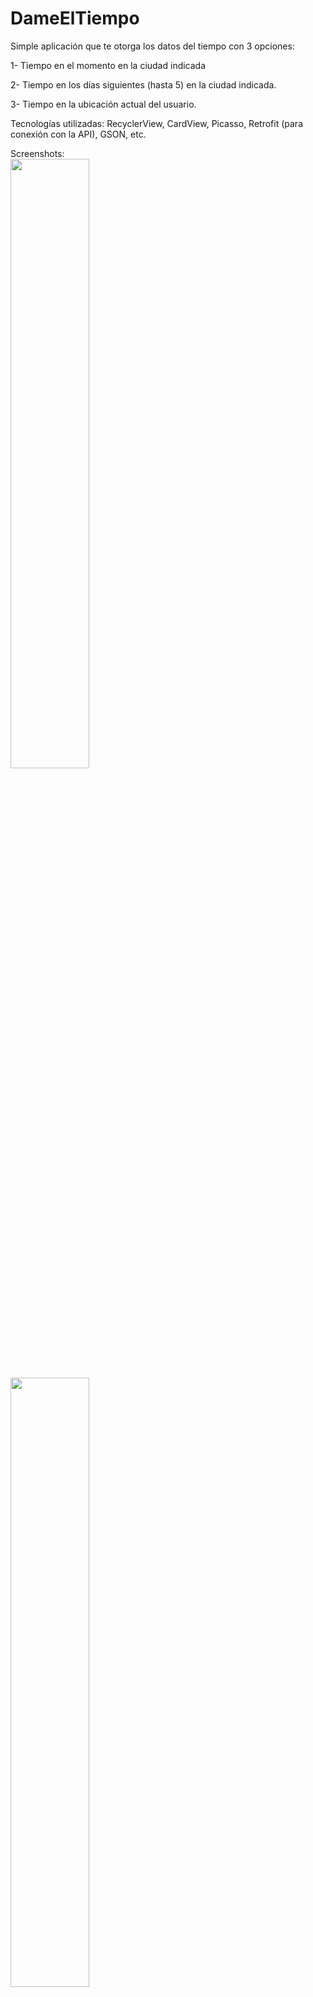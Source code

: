 # DameElTiempo

Simple aplicación que te otorga los datos del tiempo con 3 opciones:
<p>1- Tiempo en el momento en la ciudad indicada</p>
<p>2- Tiempo en los días siguientes (hasta 5) en la ciudad indicada.</p>
<p>3- Tiempo en la ubicación actual del usuario.</p>

Tecnologías utilizadas: RecyclerView, CardView, Picasso, Retrofit (para conexión con la API), GSON, etc.

Screenshots:
<br>
<a href="url"><img src="https://image.ibb.co/cixNCH/Whats_App_Image_2018_04_06_at_23_10_13.jpg" align="left" height="50%" width="50%" ></a>
<br>
<a href="url"><img src="https://image.ibb.co/hcwFXH/Whats_App_Image_2018_04_06_at_23_10_13_1.jpg" align="left" height="50%" width="50%" ></a>
<br>
<a href="url"><img src="https://image.ibb.co/bK2B6c/Whats_App_Image_2018_04_06_at_23_10_13_2.jpg" align="left" height="50%" width="50%" ></a>
